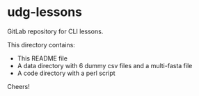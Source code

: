 # udg-lessons

GitLab repository for CLI lessons.

This directory contains:  
- This README file  
- A data directory with 6 dummy csv files and a multi-fasta file  
- A code directory with a perl script  

Cheers!
